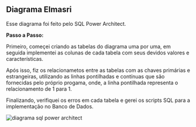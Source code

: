 ## Diagrama Elmasri
Esse diagrama foi feito pelo SQL Power Architect.

**Passo a Passo:**

Primeiro, começei criando as tabelas do diagrama uma por uma, em seguida implementei as colunas de cada tabela com seus devidos valores e características.

Após isso, fiz os relacionametos entre as tabelas com as chaves primárias e estrangeiras, utilizando as linhas pontilhadas e contínuas que são fornecidas pelo próprio progama, onde, a linha pontilhada representa o relacionamento de 1 para 1.

Finalizando, verifiquei os erros em cada tabela e gerei os scripts SQL para a implementação no Banco de Dados.



![diagrama sql power architect](https://user-images.githubusercontent.com/100154869/165161526-0b216abc-6216-442b-8088-19158d4bdf3e.png)
